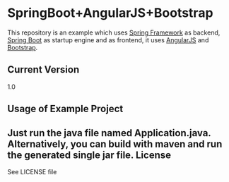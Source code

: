 SpringBoot+AngularJS+Bootstrap
=========
This repository is an example which uses [Spring Framework] as backend, [Spring Boot] as startup engine and as frontend, it uses [AngularJS] and [Bootstrap].  

Current Version
----
1.0

Usage of Example Project
------
Just run the java file named Application.java. Alternatively, you can build with maven and run the generated single jar file. 
License
----
See LICENSE file

[Spring Framework]:http://spring.io
[Spring Boot]:http://projects.spring.io/spring-boot/
[Jetty]:http://www.eclipse.org/jetty/
[AngularJS]:https://angularjs.org
[Bootstrap]:http://getbootstrap.com